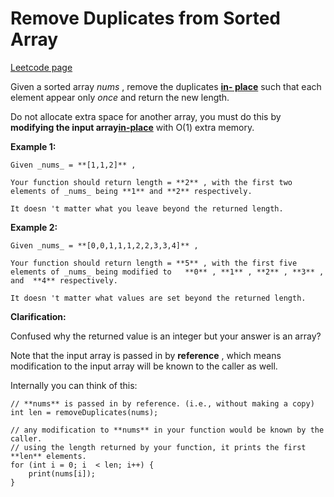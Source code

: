 # Remove Duplicates from Sorted Array
[Leetcode page](https://leetcode.com/problems/remove-duplicates-from-sorted-array/description)

Given a sorted array _nums_ , remove the duplicates [**in-
place**](https://en.wikipedia.org/wiki/In-place_algorithm) such that each
element appear only _once_ and return the new length.

Do not allocate extra space for another array, you must do this by **modifying
the input array[in-place](https://en.wikipedia.org/wiki/In-place_algorithm)**
with O(1) extra memory.

**Example 1:**

    
    
    Given _nums_ = **[1,1,2]** ,
    
    Your function should return length = **2** , with the first two elements of _nums_ being **1** and **2** respectively.
    
    It doesn 't matter what you leave beyond the returned length.

**Example 2:**

    
    
    Given _nums_ = **[0,0,1,1,1,2,2,3,3,4]** ,
    
    Your function should return length = **5** , with the first five elements of _nums_ being modified to   **0** , **1** , **2** , **3** , and  **4** respectively.
    
    It doesn 't matter what values are set beyond the returned length.
    

**Clarification:**

Confused why the returned value is an integer but your answer is an array?

Note that the input array is passed in by **reference** , which means
modification to the input array will be known to the caller as well.

Internally you can think of this:

    
    
    // **nums** is passed in by reference. (i.e., without making a copy)
    int len = removeDuplicates(nums);
    
    // any modification to **nums** in your function would be known by the caller.
    // using the length returned by your function, it prints the first **len** elements.
    for (int i = 0; i  < len; i++) {
        print(nums[i]);
    }

